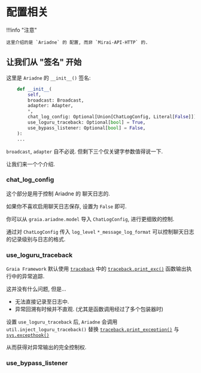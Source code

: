 # 配置相关

!!!info "注意"

    这里介绍的是 `Ariadne` 的 配置, 而非 `Mirai-API-HTTP` 的.

## 让我们从 "签名" 开始

这里是 `Ariadne` 的 `__init__()` 签名:

```python
    def __init__(
        self,
        broadcast: Broadcast,
        adapter: Adapter,
        *,
        chat_log_config: Optional[Union[ChatLogConfig, Literal[False]]] = None,
        use_loguru_traceback: Optional[bool] = True,
        use_bypass_listener: Optional[bool] = False,
    ):
    ...
```

`broadcast`, `adapter` 自不必说. 但剩下三个仅关键字参数值得说一下.

让我们来一个个介绍.

### chat_log_config

这个部分是用于控制 Ariadne 的 聊天日志的.

如果你不喜欢启用聊天日志保存, 设置为 `False` 即可.

你可以从 `graia.ariadne.model` 导入 `ChatLogConfig`, 进行更细致的控制.

通过对 `ChatLogConfig` 传入 `log_level` `*_message_log_format` 可以控制聊天日志的记录级别与日志的格式.

### use_loguru_traceback

`Graia Framework` 默认使用 [`traceback`](https://docs.python.org/zh-cn/3/library/traceback.html) 中的
[`traceback.print_exc()`](https://docs.python.org/zh-cn/3/library/traceback.html#traceback.print_exc) 函数输出执行中的异常追踪.

这并没有什么问题, 但是...

- 无法直接记录至日志中.
- 异常回溯有时候并不直观. (尤其是函数调用经过了多个包装器时)

设置 `use_loguru_traceback` 后, `Ariadne` 会调用 `util.inject_loguru_traceback()` 替换
[`traceback.print_exception()`](https://docs.python.org/zh-cn/3/library/traceback.html#traceback.print_exception) 与
[`sys.excepthook()`](https://docs.python.org/zh-cn/3/library/sys.html#sys.excepthook)

从而获得对异常输出的完全控制权.

### use_bypass_listener
